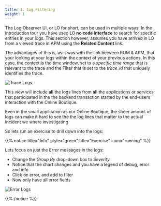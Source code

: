 ```yaml
---
title: 1. Log Filtering
weight: 1
---
```


The Log Observer UI, or LO for short, can be used in multiple ways. In the introduction tour you have used LO **no code interface**   to search for specific entries in your logs. This section however, assumes you have arrived in LO from a viewed trace in APM using the **Related Content** link.

The advantages of this is, as it was with the link between RUM & APM, that your looking at your logs within the context of your previous actions.  In this case, the context is the time window, set to a *specific time range* that is relevant to the trace and the Filter that is set to the *trace_id* that uniquely identifies the trace.

![Trace Logs](../images/log-observer-trace-logs.png)

This view will include **all** the logs lines from **all** the  applications or services that participated in the the backend transaction started by the end-users interaction with the Online Boutique.

Even in the small application as our Online Boutique, the sheer amount of logs can make it hard to see the  the log lines that matter to the actual incident we where investigating.

So lets run an exercise to drill down into the logs:

{{% notice title="Info" style="green" title="Exercise" icon="running" %}}

Lets focus on just the Error messages in the logs:

* Change the *Group By* drop-down box to  *Severity*
* Notice that the chart changes and you have a legend of debug, error and info
* Click on error, and add to filter
* Now only have all error fields

![Error Logs](../images/log-observer-errors.png)

{{% /notice %}}

